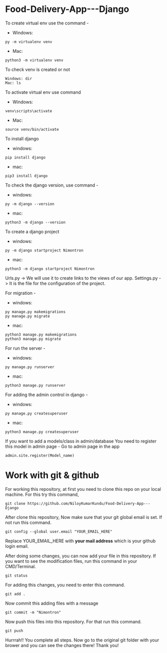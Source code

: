 # Food-Delivery-App---Django

To create virtual env use the command - 

- Windows:
```
py -m virtualenv venv
```
- Mac:
```
python3 -m virtualenv venv
```

To check venv is created or not
```
Windows: dir
Mac: ls
```

To activate virtual env use command
- Windows:
```
venv\scripts\activate
```
- Mac:
```
source venv/bin/activate
```

To install django
- windows:
```
pip install django
```
- mac:  
```
pip3 install django
```

To check the django version, use command - 
- windows:
```
py -m django --version
```
- mac:  
```
python3 -m django --version
```

To create a django project
- windows:
```
py -m django startproject Nimontron
```
- mac:  
```
python3 -m django startproject Nimontron
```


Urls.py -> We will use it to create links to the views of our app.
Settings.py -> It is the file for the configuration of the project.



For migration -
- windows:
```
py manage.py makemigrations
py manage.py migrate
```
- mac: 
```
python3 manage.py makemigrations
python3 manage.py migrate
```

For run the server - 
- windows:
```
py manage.py runserver
```
- mac: 
```
python3 manage.py runserver
```


For adding the admin control in django -
- windows:
```
py manage.py createsuperuser
```
- mac: 
```
python3 manage.py createsuperuser
```

If you want to add a models/class in admin/database
You need to register this model in admin page -
Go to admin page in the app
```
admin.site.register(Model_name)
```



# Work with git & github

For working this repository, at first you need to clone this repo on your local machine.
For this try this command, 
```
git clone https://github.com/NiloyKumarKundu/Food-Delivery-App---Django
```

After clone this repository, Now make sure that your git global email is set.
If not run this command.
```
git config --global user.email "YOUR_EMAIL_HERE"
```
Replace YOUR_EMAIL_HERE with **your mail address** which is your github login email.


After doing some changes, you can now add your file in this repository.
If you want to see the modification files, run this command in your CMD/Terminal.
```
git status
```

For adding this changes, you need to enter this command.
```
git add .
```

Now commit this adding files with a message
```
git commit -m "Nimontron"
```

Now push this files into this repository. For that run this command.
```
git push
```

Hurrrah!! You complete all steps. Now go to the original git folder with your brower and you can see the changes there!
Thank you!